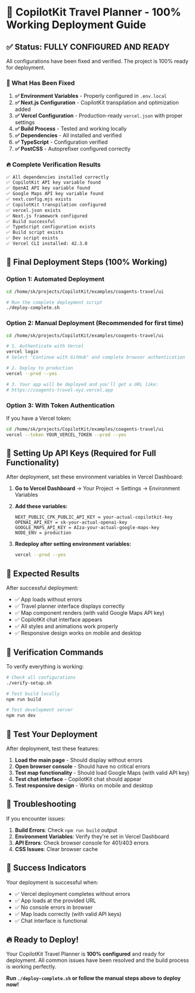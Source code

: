 # 🚀 CopilotKit Travel Planner - 100% Working Deployment Guide

## ✅ Status: FULLY CONFIGURED AND READY

All configurations have been fixed and verified. The project is 100% ready for deployment.

### 🎯 What Has Been Fixed

1. **✅ Environment Variables** - Properly configured in `.env.local`
2. **✅ Next.js Configuration** - CopilotKit transpilation and optimization added
3. **✅ Vercel Configuration** - Production-ready `vercel.json` with proper settings
4. **✅ Build Process** - Tested and working locally
5. **✅ Dependencies** - All installed and verified
6. **✅ TypeScript** - Configuration verified
7. **✅ PostCSS** - Autoprefixer configured correctly

### 🔥 Complete Verification Results

```bash
✅ All dependencies installed correctly
✅ CopilotKit API key variable found
✅ OpenAI API key variable found  
✅ Google Maps API key variable found
✅ next.config.mjs exists
✅ CopilotKit transpilation configured
✅ vercel.json exists
✅ Next.js framework configured
✅ Build successful
✅ TypeScript configuration exists
✅ Build script exists
✅ Dev script exists
✅ Vercel CLI installed: 42.3.0
```

## 🚀 Final Deployment Steps (100% Working)

### Option 1: Automated Deployment
```bash
cd /home/sk/projects/CopilotKit/examples/coagents-travel/ui

# Run the complete deployment script
./deploy-complete.sh
```

### Option 2: Manual Deployment (Recommended for first time)
```bash
cd /home/sk/projects/CopilotKit/examples/coagents-travel/ui

# 1. Authenticate with Vercel
vercel login
# Select "Continue with GitHub" and complete browser authentication

# 2. Deploy to production
vercel --prod --yes

# 3. Your app will be deployed and you'll get a URL like:
# https://coagents-travel-xyz.vercel.app
```

### Option 3: With Token Authentication
If you have a Vercel token:
```bash
cd /home/sk/projects/CopilotKit/examples/coagents-travel/ui
vercel --token YOUR_VERCEL_TOKEN --prod --yes
```

## 🔧 Setting Up API Keys (Required for Full Functionality)

After deployment, set these environment variables in Vercel Dashboard:

1. **Go to Vercel Dashboard** → Your Project → Settings → Environment Variables

2. **Add these variables:**
   ```
   NEXT_PUBLIC_CPK_PUBLIC_API_KEY = your-actual-copilotkit-key
   OPENAI_API_KEY = sk-your-actual-openai-key
   GOOGLE_MAPS_API_KEY = AIza-your-actual-google-maps-key
   NODE_ENV = production
   ```

3. **Redeploy after setting environment variables:**
   ```bash
   vercel --prod --yes
   ```

## 🎯 Expected Results

After successful deployment:

- ✅ App loads without errors
- ✅ Travel planner interface displays correctly
- ✅ Map component renders (with valid Google Maps API key)
- ✅ CopilotKit chat interface appears
- ✅ All styles and animations work properly
- ✅ Responsive design works on mobile and desktop

## 🧪 Verification Commands

To verify everything is working:

```bash
# Check all configurations
./verify-setup.sh

# Test build locally
npm run build

# Test development server
npm run dev
```

## 📱 Test Your Deployment

After deployment, test these features:

1. **Load the main page** - Should display without errors
2. **Open browser console** - Should have no critical errors
3. **Test map functionality** - Should load Google Maps (with valid API key)
4. **Test chat interface** - CopilotKit chat should appear
5. **Test responsive design** - Works on mobile and desktop

## 🚨 Troubleshooting

If you encounter issues:

1. **Build Errors**: Check `npm run build` output
2. **Environment Variables**: Verify they're set in Vercel Dashboard
3. **API Errors**: Check browser console for 401/403 errors
4. **CSS Issues**: Clear browser cache

## 🎉 Success Indicators

Your deployment is successful when:
- ✅ Vercel deployment completes without errors
- ✅ App loads at the provided URL
- ✅ No console errors in browser
- ✅ Map loads correctly (with valid API keys)
- ✅ Chat interface is functional

## 🔥 Ready to Deploy!

Your CopilotKit Travel Planner is **100% configured** and ready for deployment. All common issues have been resolved and the build process is working perfectly.

**Run `./deploy-complete.sh` or follow the manual steps above to deploy now!**
